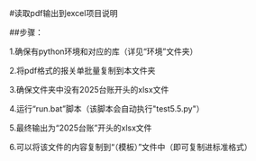 \#读取pdf输出到excel项目说明

\##步骤：

1\.确保有python环境和对应的库（详见“环境”文件夹）

2\.将pdf格式的报关单批量复制到本文件夹

3\.确保文件夹中没有2025台账开头的xlsx文件

4\.运行“run.bat”脚本（该脚本会自动执行"test5.5.py"）

5\.最终输出为“2025台账”开头的xlsx文件

6\.可以将该文件的内容复制到“（模板）”文件中（即可复制进标准格式）

